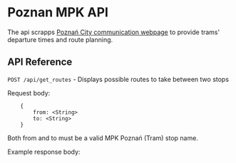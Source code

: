 # Poznan MPK API

The api scrapps [Poznań City communication webpage](http://www.mpk.poznan.pl) to provide trams' departure times and route planning.

## API Reference

`POST /api/get_routes` - Displays possible routes to take between two stops

Request body:

```
    {
        from: <String>
        to: <String>
    }
```

Both from and to must be a valid MPK Poznań (Tram) stop name.

Example response body: 
```
    
```
